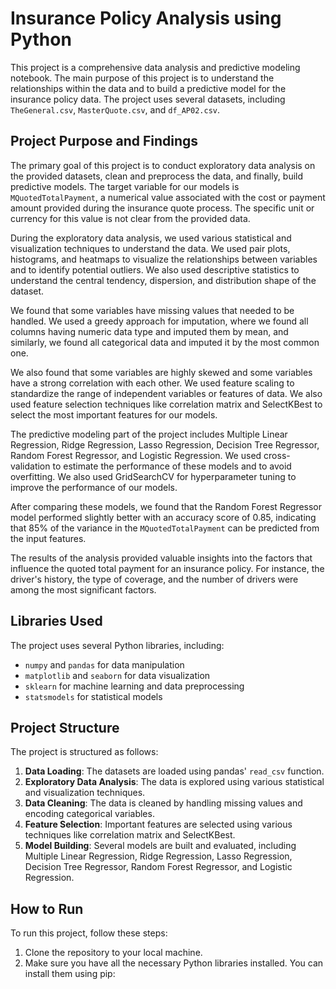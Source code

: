 # Insurance Policy Analysis using Python

This project is a comprehensive data analysis and predictive modeling notebook. The main purpose of this project is to understand the relationships within the data and to build a predictive model for the insurance policy data. The project uses several datasets, including `TheGeneral.csv`, `MasterQuote.csv`, and `df_AP02.csv`.

## Project Purpose and Findings

The primary goal of this project is to conduct exploratory data analysis on the provided datasets, clean and preprocess the data, and finally, build predictive models. The target variable for our models is `MQuotedTotalPayment`, a numerical value associated with the cost or payment amount provided during the insurance quote process. The specific unit or currency for this value is not clear from the provided data.

During the exploratory data analysis, we used various statistical and visualization techniques to understand the data. We used pair plots, histograms, and heatmaps to visualize the relationships between variables and to identify potential outliers. We also used descriptive statistics to understand the central tendency, dispersion, and distribution shape of the dataset.

We found that some variables have missing values that needed to be handled. We used a greedy approach for imputation, where we found all columns having numeric data type and imputed them by mean, and similarly, we found all categorical data and imputed it by the most common one.

We also found that some variables are highly skewed and some variables have a strong correlation with each other. We used feature scaling to standardize the range of independent variables or features of data. We also used feature selection techniques like correlation matrix and SelectKBest to select the most important features for our models.

The predictive modeling part of the project includes Multiple Linear Regression, Ridge Regression, Lasso Regression, Decision Tree Regressor, Random Forest Regressor, and Logistic Regression. We used cross-validation to estimate the performance of these models and to avoid overfitting. We also used GridSearchCV for hyperparameter tuning to improve the performance of our models.

After comparing these models, we found that the Random Forest Regressor model performed slightly better with an accuracy score of 0.85, indicating that 85% of the variance in the `MQuotedTotalPayment` can be predicted from the input features.

The results of the analysis provided valuable insights into the factors that influence the quoted total payment for an insurance policy. For instance, the driver's history, the type of coverage, and the number of drivers were among the most significant factors.

## Libraries Used

The project uses several Python libraries, including:

- `numpy` and `pandas` for data manipulation
- `matplotlib` and `seaborn` for data visualization
- `sklearn` for machine learning and data preprocessing
- `statsmodels` for statistical models

## Project Structure

The project is structured as follows:

1. **Data Loading**: The datasets are loaded using pandas' `read_csv` function.
2. **Exploratory Data Analysis**: The data is explored using various statistical and visualization techniques.
3. **Data Cleaning**: The data is cleaned by handling missing values and encoding categorical variables.
4. **Feature Selection**: Important features are selected using various techniques like correlation matrix and SelectKBest.
5. **Model Building**: Several models are built and evaluated, including Multiple Linear Regression, Ridge Regression, Lasso Regression, Decision Tree Regressor, Random Forest Regressor, and Logistic Regression.

## How to Run

To run this project, follow these steps:

1. Clone the repository to your local machine.
2. Make sure you have all the necessary Python libraries installed. You can install them using pip:
